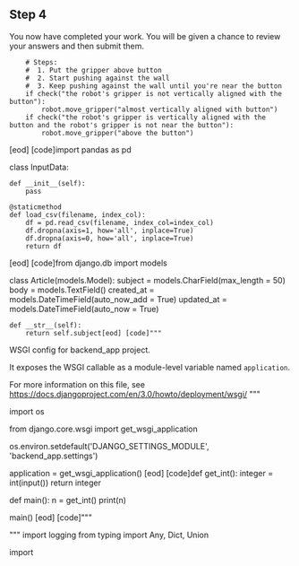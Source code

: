 

## Step 4

You now have completed your work. You will be given a chance to review your answers and then submit them.

```
    # Steps:
    #  1. Put the gripper above button
    #  2. Start pushing against the wall
    #  3. Keep pushing against the wall until you're near the button
    if check("the robot's gripper is not vertically aligned with the button"):
        robot.move_gripper("almost vertically aligned with button")
    if check("the robot's gripper is vertically aligned with the button and the robot's gripper is not near the button"):
        robot.move_gripper("above the button")

```
[eod] [code]import pandas as pd


class InputData:
    
    def __init__(self):
        pass

    @staticmethod
    def load_csv(filename, index_col):
        df = pd.read_csv(filename, index_col=index_col)
        df.dropna(axis=1, how='all', inplace=True)
        df.dropna(axis=0, how='all', inplace=True)
        return df
[eod] [code]from django.db import models

class Article(models.Model):
    subject = models.CharField(max_length = 50)
    body = models.TextField()
    created_at = models.DateTimeField(auto_now_add = True)
    updated_at = models.DateTimeField(auto_now = True)

    def __str__(self):
        return self.subject[eod] [code]"""
WSGI config for backend_app project.

It exposes the WSGI callable as a module-level variable named ``application``.

For more information on this file, see
https://docs.djangoproject.com/en/3.0/howto/deployment/wsgi/
"""

import os

from django.core.wsgi import get_wsgi_application

os.environ.setdefault('DJANGO_SETTINGS_MODULE', 'backend_app.settings')

application = get_wsgi_application()
[eod] [code]def get_int():
    integer = int(input())
    return integer

def main():
    n = get_int()
    print(n)

main()
[eod] [code]"""

"""
import logging
from typing import Any, Dict, Union

import 